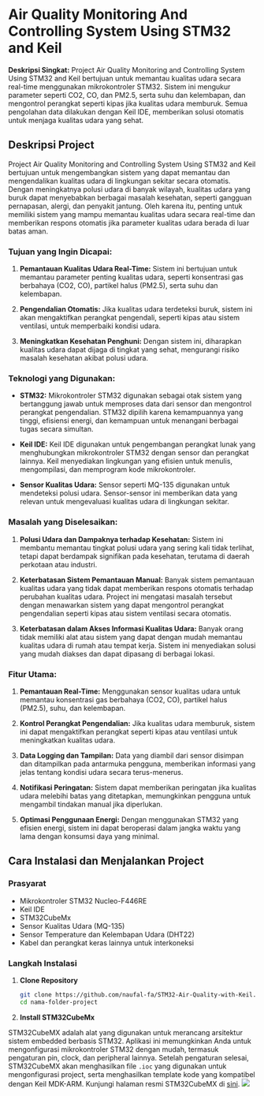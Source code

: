 # Air Quality Monitoring And Controlling System Using STM32 and Keil

**Deskripsi Singkat:**
Project Air Quality Monitoring and Controlling System Using STM32 and Keil bertujuan untuk memantau kualitas udara secara real-time menggunakan mikrokontroler STM32. Sistem ini mengukur parameter seperti CO2, CO, dan PM2.5, serta suhu dan kelembapan, dan mengontrol perangkat seperti kipas jika kualitas udara memburuk. Semua pengolahan data dilakukan dengan Keil IDE, memberikan solusi otomatis untuk menjaga kualitas udara yang sehat.

## Deskripsi Project

Project Air Quality Monitoring and Controlling System Using STM32 and Keil bertujuan untuk mengembangkan sistem yang dapat memantau dan mengendalikan kualitas udara di lingkungan sekitar secara otomatis. Dengan meningkatnya polusi udara di banyak wilayah, kualitas udara yang buruk dapat menyebabkan berbagai masalah kesehatan, seperti gangguan pernapasan, alergi, dan penyakit jantung. Oleh karena itu, penting untuk memiliki sistem yang mampu memantau kualitas udara secara real-time dan memberikan respons otomatis jika parameter kualitas udara berada di luar batas aman.
### Tujuan yang Ingin Dicapai:

1. **Pemantauan Kualitas Udara Real-Time:** Sistem ini bertujuan untuk memantau parameter penting kualitas udara, seperti konsentrasi gas berbahaya (CO2, CO), partikel halus (PM2.5), serta suhu dan kelembapan.
   
2. **Pengendalian Otomatis:** Jika kualitas udara terdeteksi buruk, sistem ini akan mengaktifkan perangkat pengendali, seperti kipas atau sistem ventilasi, untuk memperbaiki kondisi udara.

3. **Meningkatkan Kesehatan Penghuni:** Dengan sistem ini, diharapkan kualitas udara dapat dijaga di tingkat yang sehat, mengurangi risiko masalah kesehatan akibat polusi udara.

### Teknologi yang Digunakan:

- **STM32:** Mikrokontroler STM32 digunakan sebagai otak sistem yang bertanggung jawab untuk memproses data dari sensor dan mengontrol perangkat pengendalian. STM32 dipilih karena kemampuannya yang tinggi, efisiensi energi, dan kemampuan untuk menangani berbagai tugas secara simultan.
  
- **Keil IDE:** Keil IDE digunakan untuk pengembangan perangkat lunak yang menghubungkan mikrokontroler STM32 dengan sensor dan perangkat lainnya. Keil menyediakan lingkungan yang efisien untuk menulis, mengompilasi, dan memprogram kode mikrokontroler.

- **Sensor Kualitas Udara:** Sensor seperti MQ-135 digunakan untuk mendeteksi polusi udara. Sensor-sensor ini memberikan data yang relevan untuk mengevaluasi kualitas udara di lingkungan sekitar.

### Masalah yang Diselesaikan:

1. **Polusi Udara dan Dampaknya terhadap Kesehatan:** Sistem ini membantu memantau tingkat polusi udara yang sering kali tidak terlihat, tetapi dapat berdampak signifikan pada kesehatan, terutama di daerah perkotaan atau industri.

2. **Keterbatasan Sistem Pemantauan Manual:** Banyak sistem pemantauan kualitas udara yang tidak dapat memberikan respons otomatis terhadap perubahan kualitas udara. Project ini mengatasi masalah tersebut dengan menawarkan sistem yang dapat mengontrol perangkat pengendalian seperti kipas atau sistem ventilasi secara otomatis.

3. **Keterbatasan dalam Akses Informasi Kualitas Udara:** Banyak orang tidak memiliki alat atau sistem yang dapat dengan mudah memantau kualitas udara di rumah atau tempat kerja. Sistem ini menyediakan solusi yang mudah diakses dan dapat dipasang di berbagai lokasi.

### Fitur Utama:

1. **Pemantauan Real-Time:** Menggunakan sensor kualitas udara untuk memantau konsentrasi gas berbahaya (CO2, CO), partikel halus (PM2.5), suhu, dan kelembapan.

2. **Kontrol Perangkat Pengendalian:** Jika kualitas udara memburuk, sistem ini dapat mengaktifkan perangkat seperti kipas atau ventilasi untuk meningkatkan kualitas udara.

3. **Data Logging dan Tampilan:** Data yang diambil dari sensor disimpan dan ditampilkan pada antarmuka pengguna, memberikan informasi yang jelas tentang kondisi udara secara terus-menerus.

4. **Notifikasi Peringatan:** Sistem dapat memberikan peringatan jika kualitas udara melebihi batas yang ditetapkan, memungkinkan pengguna untuk mengambil tindakan manual jika diperlukan.

5. **Optimasi Penggunaan Energi:** Dengan menggunakan STM32 yang efisien energi, sistem ini dapat beroperasi dalam jangka waktu yang lama dengan konsumsi daya yang minimal.

## Cara Instalasi dan Menjalankan Project

### Prasyarat
- Mikrokontroler STM32 Nucleo-F446RE
- Keil IDE
- STM32CubeMx
- Sensor Kualitas Udara (MQ-135)
- Sensor Temperature dan Kelembapan Udara (DHT22)
- Kabel dan perangkat keras lainnya untuk interkoneksi
### Langkah Instalasi

1. **Clone Repository**
   ```bash
   git clone https://github.com/naufal-fa/STM32-Air-Quality-with-Keil.git
   cd nama-folder-project
2. **Install STM32CubeMx**
   
STM32CubeMX adalah alat yang digunakan untuk merancang arsitektur sistem embedded berbasis STM32. Aplikasi ini memungkinkan Anda untuk mengonfigurasi mikrokontroler STM32 dengan mudah, termasuk pengaturan pin, clock, dan peripheral lainnya. Setelah pengaturan selesai, STM32CubeMX akan menghasilkan file `.ioc` yang digunakan untuk mengonfigurasi project, serta menghasilkan template kode yang kompatibel dengan Keil MDK-ARM. Kunjungi halaman resmi STM32CubeMX di [sini](https://www.st.com/en/development-tools/stm32cubemx.html).
![](src/img/[1].png)

